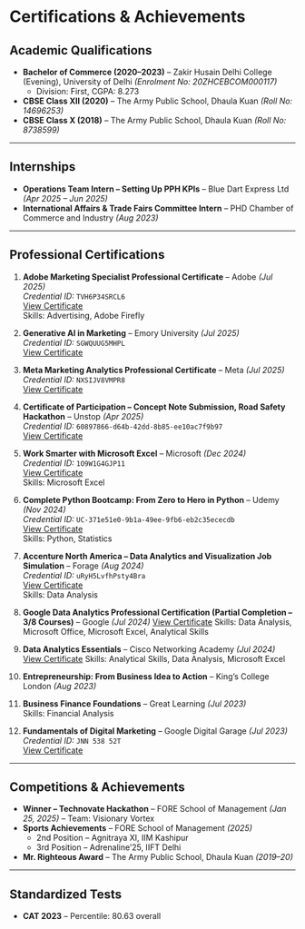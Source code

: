 # Certifications & Achievements

## Academic Qualifications
- **Bachelor of Commerce (2020–2023)** – Zakir Husain Delhi College (Evening), University of Delhi *(Enrolment No: 20ZHCEBCOM000117)*  
  - Division: First, CGPA: 8.273  
- **CBSE Class XII (2020)** – The Army Public School, Dhaula Kuan *(Roll No: 14696253)*  
- **CBSE Class X (2018)** – The Army Public School, Dhaula Kuan *(Roll No: 8738599)*  

---

## Internships
- **Operations Team Intern – Setting Up PPH KPIs** – Blue Dart Express Ltd *(Apr 2025 – Jun 2025)*  
- **International Affairs & Trade Fairs Committee Intern** – PHD Chamber of Commerce and Industry *(Aug 2023)*  

---

## Professional Certifications

1. **Adobe Marketing Specialist Professional Certificate** – Adobe *(Jul 2025)*  
   *Credential ID:* `TVH6P34SRCL6`  
   [View Certificate](https://www.coursera.org/account/accomplishments/specialization/TVH6P34SRCL6)  
   Skills: Advertising, Adobe Firefly  

2. **Generative AI in Marketing** – Emory University *(Jul 2025)*  
   *Credential ID:* `SGWQUUG5MHPL`  
   [View Certificate](https://www.coursera.org/account/accomplishments/records/SGWQUUG5MHPL)  

3. **Meta Marketing Analytics Professional Certificate** – Meta *(Jul 2025)*  
   *Credential ID:* `NXSIJV8VMPR8`  
   [View Certificate](https://www.coursera.org/account/accomplishments/specialization/NXSIJV8VMPR8)  

4. **Certificate of Participation – Concept Note Submission, Road Safety Hackathon** – Unstop *(Apr 2025)*  
   *Credential ID:* `60897866-d64b-42dd-8b85-ee10ac7f9b97`  
   [View Certificate](https://unstop.com/certificate-preview/60897866-d64b-42dd-8b85-ee10ac7f9b97)  

5. **Work Smarter with Microsoft Excel** – Microsoft *(Dec 2024)*  
   *Credential ID:* `1O9W1G4GJP11`  
   [View Certificate](https://coursera.org/verify/1O9W1G4GJP11)  
   Skills: Microsoft Excel  

6. **Complete Python Bootcamp: From Zero to Hero in Python** – Udemy *(Nov 2024)*  
   *Credential ID:* `UC-371e51e0-9b1a-49ee-9fb6-eb2c35ececdb`  
   [View Certificate](https://www.udemy.com/certificate/UC-371e51e0-9b1a-49ee-9fb6-eb2c35ececdb/)  
   Skills: Python, Statistics  

7. **Accenture North America – Data Analytics and Visualization Job Simulation** – Forage *(Aug 2024)*  
   *Credential ID:* `uRyH5LvfhPsty4Bra`  
   [View Certificate](https://www.theforage.com/)  
   Skills: Data Analysis  

8. **Google Data Analytics Professional Certification (Partial Completion – 3/8 Courses)** – Google *(Jul 2024)*
   [View Certificate](https://coursera.org/share/f6bf2262d17a4ce55d434aea818fb7c7)
   Skills: Data Analysis, Microsoft Office, Microsoft Excel, Analytical Skills  

10. **Data Analytics Essentials** – Cisco Networking Academy *(Jul 2024)*
   [View Certificate](https://www.credly.com/badges/6856d3c5-c00a-42fa-b3ef-4ae80b912369/public_url)
   Skills: Analytical Skills, Data Analysis, Microsoft Excel  

12. **Entrepreneurship: From Business Idea to Action** – King’s College London *(Aug 2023)*  

13. **Business Finance Foundations** – Great Learning *(Jul 2023)*  
    Skills: Financial Analysis  

14. **Fundamentals of Digital Marketing** – Google Digital Garage *(Jul 2023)*  
    *Credential ID:* `JNN 538 52T`  
    [View Certificate](https://skillshop.exceedlms.com/student/award/HSqS3cMtNda69gWQZFVqEw3W?id=181386904)  

---

## Competitions & Achievements
- **Winner – Technovate Hackathon** – FORE School of Management *(Jan 25, 2025)* – Team: Visionary Vortex  
- **Sports Achievements** – FORE School of Management *(2025)*  
  - 2nd Position – Agnitraya XI, IIM Kashipur  
  - 3rd Position – Adrenaline’25, IIFT Delhi  
- **Mr. Righteous Award** – The Army Public School, Dhaula Kuan *(2019–20)*  

---

## Standardized Tests
- **CAT 2023** – Percentile: 80.63 overall  
